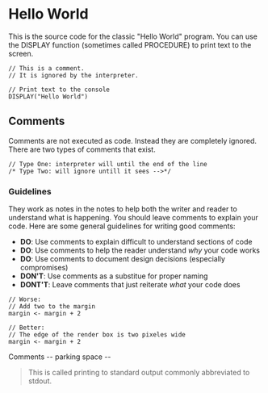 # Hello World
This is the source code for the classic "Hello World" program. You can use the DISPLAY function (sometimes called PROCEDURE) to print text to the screen. 

```ap
// This is a comment.
// It is ignored by the interpreter.

// Print text to the console
DISPLAY("Hello World")
```
## Comments
Comments are not executed as code. Instead they are completely ignored. There are two types of comments that exist.

```ap
// Type One: interpreter will until the end of the line
/* Type Two: will ignore untill it sees -->*/
```
### Guidelines
They work as notes in the notes to help both the writer and reader to understand what is happening. You should leave comments to explain your code. Here are some general guidelines for writing good comments:
- **DO**: Use comments to explain difficult to understand sections of code
- **DO**: Use comments to help the reader understand *why* your code works
- **DO**: Use comments to document design decisions (especially compromises)
- **DON'T**: Use comments as a substitue for proper naming
- **DONT'T**: Leave comments that just reiterate *what* your code does

```ap
// Worse:
// Add two to the margin
margin <- margin + 2

// Better:
// The edge of the render box is two pixeles wide
margin <- margin + 2
```

Comments 
-- parking space  --
> This is called printing to standard output commonly abbreviated to stdout. 